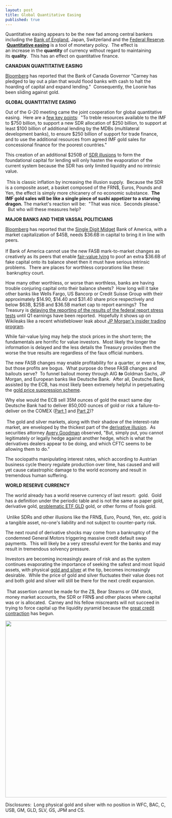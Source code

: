 ```yaml
---
layout: post
title: Global Quantitative Easing
published: true
---
```

<p>Quantitative easing appears to be the new fad among central bankers including the <a href="http://www.runtogold.com/2009/01/bank-of-england-and-quantitative-easing/" target="_blank">Bank of England</a>, Japan, Switzerland and the <a href="http://www.runtogold.com/2009/03/federal-reserve-will-fail-with-quantitative-easing/" target="_blank">Federal Reserve</a>.  <strong><span><a href="http://www.runtogold.com/2008/11/quantitative-easing-and-gold/" target="_blank">Quantitative easing</a></span></strong> is a tool of monetary policy.  The effect is an increase in the <strong>quantity</strong> of currency without regard to maintaining its <strong>quality</strong>.  This has an effect on quantitative finance.</p>
<p><strong>CANADIAN QUANTITATIVE EASING</strong></p>
<p><a href="http://www.bloomberg.com/apps/news?pid=20601109&amp;sid=adpfnapfFhCg&amp;refer=home" target="_blank">Bloomberg</a> has reported that the Bank of Canada Governor "Carney has pledged to lay out a plan that would flood banks with cash to halt the hoarding of capital and expand lending."  Consequently, the Loonie has been sliding against gold.</p>
<p><strong>GLOBAL QUANTITATIVE EASING</strong></p>
<p>Out of the G-20 meeting came the joint cooperation for global quantitative easing.  Here are a <a href="http://uk.reuters.com/article/burningIssues/idUKTRE5315DN20090402" target="_blank">few key points</a>:  "To treble resources available to the IMF to $750 billion, to support a new SDR allocation of $250 billion, to support at least $100 billion of additional lending by the MDBs (multilateral development banks), to ensure $250 billion of support for trade finance, and to use the additional resources from agreed IMF gold sales for concessional finance for the poorest countries."</p>
<p>This creation of an additional $250B of <a href="http://en.wikipedia.org/wiki/Special_drawing_right" target="_blank">SDR illusions</a> to form the foundational capital for lending will only hasten the evaporation of the current system because the SDR has only limited liquidity and no intrinsic value. <br/><br/> This is classic inflation by increasing the illusion supply.  Because the SDR is a composite asset, a basket composed of the FRN$, Euros, Pounds and Yen, the effect is simply more chicanery of no economic substance.  <strong>The IMF gold sales will be like a single piece of sushi appetizer to a starving dragon.</strong> The market's reaction will be:  "That was nice.  Seconds please."   But who will these measures help?</p>
<p><strong>MAJOR BANKS AND THEIR VASSAL POLITICIANS</strong></p>
<p><a href="http://www.bloomberg.com/apps/news?pid=20601087&amp;sid=aG8tgH6C_h8Y&amp;refer=home" target="_blank">Bloomberg</a> has reported that the <a href="http://www.runtogold.com/2009/02/a-herd-of-single-digit-midgets/" target="_blank">Single Digit Midget</a> Bank of America, with a market capitalization of $45B, needs $36.6B in capital to bring it in line with peers.  <br/><br/>If Bank of America cannot use the new FASB mark-to-market changes as creatively as its peers that enable <a href="http://www.runtogold.com/2009/04/fair-value-lying/" target="_blank">fair-value lying</a> to poof an extra $36.6B of fake capital onto its balance sheet then it must have serious intrinsic problems.  There are places for worthless corporations like these:  bankruptcy court.</p>
<p>How many other worthless, or worse than worthless, banks are having trouble conjuring capital onto their balance sheets?  How long will it take other banks like Wells Fargo, US Bancorp or Credit Suisse Group with their approximately $14.90, $14.40 and $31.40 share price respectively and below $63B, $25B and $36.5B market cap to report earnings?  The Treasury is <a href="http://www.cnbc.com/id/30090718" target="_blank">delaying the reporting of the results of the federal report stress tests</a> until Q1 earnings have been reported.  Hopefully it shows up on Wikileaks like a recent whistleblower leak about <a href="http://wikileaks.org/wiki/Whistleblower_exposes_insider_trading_program_at_JP_Morgan" target="_blank">JP Morgan's insider trading program</a>.</p>
<p>While fair-value lying may help the stock prices in the short term; the fundamentals are horrific for value investors.  Most likely the longer the information is delayed and the less details the Treasury provides then the worse the true results are regardless of the faux official numbers.</p>
<p>The new FASB changes may enable profitability for a quarter, or even a few, but those profits are bogus.  What purpose do these FASB changes and bailouts serve?  To funnel bailout money through AIG <strong><em>to</em></strong> Goldman Sachs, JP Morgan, and European banks like Deutsche Bank.  After all, Deutsche Bank, assisted by the ECB, has most likely been extremely helpful in perpetuating the <a href="http://www.runtogold.com/2005/09/goldrush-21/" target="_blank">gold price suppression scheme</a>.</p>
<p>Why else would the ECB sell 35M ounces of gold the exact same day Deutsche Bank had to deliver 850,000 ounces of gold or risk a failure-to-deliver on the COMEX (<a href="http://seekingalpha.com/article/129128-did-the-ecb-save-comex-from-gold-default" target="_blank">Part 1</a> and <a href="http://seekingalpha.com/article/129706-did-the-ecb-save-comex-from-gold-default-part-2" target="_blank">Part 2</a>)?<br/><br/>  The gold and silver markets, along with their shadow of the interest-rate market, are enveloped by the thickest part of the <a href="http://www.runtogold.com/2008/10/derivative-illusion/" target="_blank">derivative illusion</a>.  As securities attorney <a href="http://seekingalpha.com/article/129706-did-the-ecb-save-comex-from-gold-default-part-2" target="_blank">Avery Goodman</a> observed, "But, simply put, you cannot legitimately or legally hedge against another hedge, which is what the derivatives dealers appear to be doing, and which CFTC seems to be allowing them to do."</p>
<p>The sociopaths manipulating interest rates, which according to Austrian business cycle theory regulate production over time, has caused and will yet cause catastrophic damage to the world economy and result in tremendous human suffering.</p>
<p><strong>WORLD RESERVE CURRENCY</strong></p>
<p>The world already has a world reserve currency of last resort:  gold.  Gold has a definition under the periodic table and is not the same as paper gold, derivative gold, <a href="http://www.runtogold.com/2008/12/a-problem-with-gld-and-slv-etfs/" target="_blank">problematic ETF GLD</a> gold, or other forms of fools gold.<br/><br/>  Unlike SDRs and other illusions like the FRN$, Euro, Pound, Yen, etc. gold is a tangible asset, no-one's liability and not subject to counter-party risk.</p>
<p>The next round of derivative shocks may come from a bankruptcy of the condemned General Motors triggering massive credit default swap payments.  This will likely be a very stressful event for the banks and may result in tremendous solvency pressure.</p>
<p>Investors are becoming increasingly aware of risk and as the system continues evaporating the importance of seeking the safest and most liquid assets, with physical <a href="http://www.runtogold.com/goldmoney" target="_blank">gold and silver</a> at the tip, becomes increasingly desirable.  While the price of gold and silver fluctuates their value does not and both gold and silver will still be there for the next credit expansion.<br/><br/>  That assertion cannot be made for the Z$, Bear Stearns or GM stock, money market accounts, the SDR or FRN$ and other places where capital was or is allocated.  Carney and his fellow miscreants will not succeed in trying to force capital up the liquidity pyramid because the <a href="http://www.creditcontraction.com" target="_blank">great credit contraction</a> has begun.</p>
<p><a href="http://www.creditcontraction.com" target="_blank"><img class="aligncenter" title="Liquidity Pyramid" src="{{ site.baseurl }}/images/Credit-Contraction.jpg" alt="" width="600" height="551" /></a></p>
<p>Disclosures:  Long physical gold and silver with no position in WFC, BAC, C, USB, GM, GLD, SLV, GS, JPM and CS.</p>
